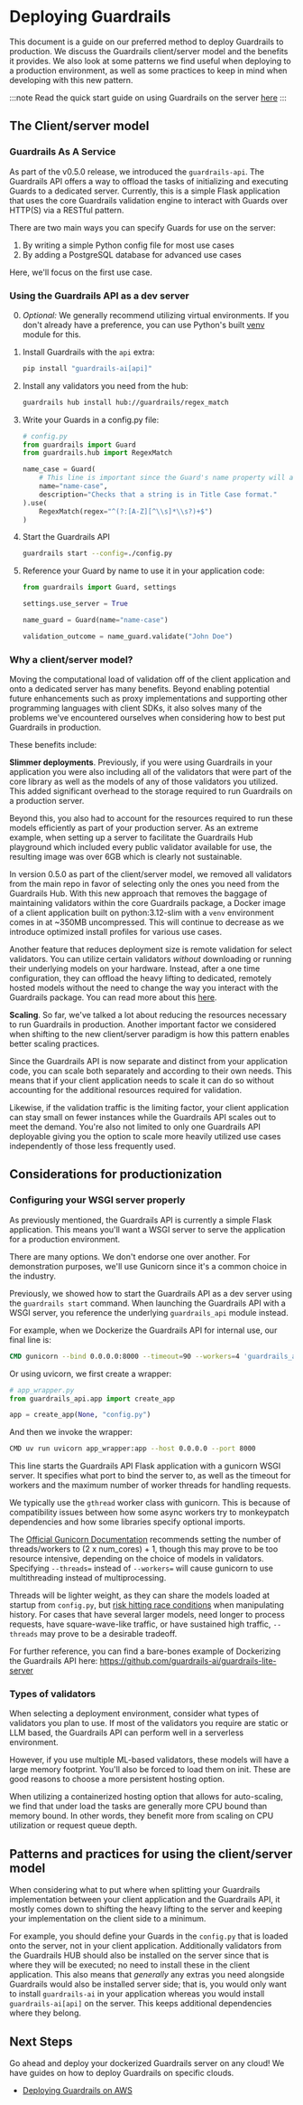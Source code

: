 # Deploying Guardrails

This document is a guide on our preferred method to deploy Guardrails to production.  We discuss the Guardrails client/server model and the benefits it provides.  We also look at some patterns we find useful when deploying to a production environment, as well as some practices to keep in mind when developing with this new pattern.

:::note
Read the quick start guide on using Guardrails on the server [here](https://www.guardrailsai.com/docs/getting_started/guardrails_server)
:::

## The Client/server model

### Guardrails As A Service

As part of the v0.5.0 release, we introduced the `guardrails-api`.  The Guardrails API offers a way to offload the tasks of initializing and executing Guards to a dedicated server. Currently, this is a simple Flask application that uses the core Guardrails validation engine to interact with Guards over HTTP(S) via a RESTful pattern.  

There are two main ways you can specify Guards for use on the server:

1. By writing a simple Python config file for most use cases
2. By adding a PostgreSQL database for advanced use cases

Here, we'll focus on the first use case.

### Using the Guardrails API as a dev server

0. *Optional:* We generally recommend utilizing virtual environments.  If you don't already have a preference, you can use Python's built [venv](https://docs.python.org/3/library/venv.html) module for this.

1. Install Guardrails with the `api` extra:
    ```sh
    pip install "guardrails-ai[api]"
    ```

2. Install any validators you need from the hub:
    ```sh
    guardrails hub install hub://guardrails/regex_match
    ```

3. Write your Guards in a config.py file:
    ```py
    # config.py
    from guardrails import Guard
    from guardrails.hub import RegexMatch

    name_case = Guard(
        # This line is important since the Guard's name property will act as the primary key for lookup.
        name="name-case",
        description="Checks that a string is in Title Case format."
    ).use(
        RegexMatch(regex="^(?:[A-Z][^\\s]*\\s?)+$")
    )
    ```

4. Start the Guardrails API
    ```sh
    guardrails start --config=./config.py
    ```

5. Reference your Guard by name to use it in your application code:
    ```py
    from guardrails import Guard, settings

    settings.use_server = True

    name_guard = Guard(name="name-case")

    validation_outcome = name_guard.validate("John Doe")
    ```

### Why a client/server model?

Moving the computational load of validation off of the client application and onto a dedicated server has many benefits. Beyond enabling potential future enhancements such as proxy implementations and supporting other programming languages with client SDKs, it also solves many of the problems we've encountered ourselves when considering how to best put Guardrails in production.

These benefits include:

**Slimmer deployments**. Previously, if you were using Guardrails in your application you were also including all of the validators that were part of the core library as well as the models of any of those validators you utilized.  This added significant overhead to the storage required to run Guardrails on a production server.  

Beyond this, you also had to account for the resources required to run these models efficiently as part of your production server.  As an extreme example, when setting up a server to facilitate the Guardrails Hub playground which included every public validator available for use, the resulting image was over 6GB which is clearly not sustainable.

In version 0.5.0 as part of the client/server model, we removed all validators from the main repo in favor of selecting only the ones you need from the Guardrails Hub.  With this new approach that removes the baggage of maintaining validators within the core Guardrails package, a Docker image of a client application built on python:3.12-slim with a `venv` environment comes in at ~350MB uncompressed.  This will continue to decrease as we introduce optimized install profiles for various use cases.

Another feature that reduces deployment size is remote validation for select validators. You can utilize certain validators _without_ downloading or running their underlying models on your hardware.  Instead, after a one time configuration, they can offload the heavy lifting to dedicated, remotely hosted models without the need to change the way you interact with the Guardrails package.  You can read more about this [here](/concepts/remote_validation_inference).

**Scaling**. So far, we've talked a lot about reducing the resources necessary to run Guardrails in production.  Another important factor we considered when shifting to the new client/server paradigm is how this pattern enables better scaling practices.  

Since the Guardrails API is now separate and distinct from your application code, you can scale both separately and according to their own needs.  This means that if your client application needs to scale it can do so without accounting for the additional resources required for validation.  

Likewise, if the validation traffic is the limiting factor, your client application can stay small on fewer instances while the Guardrails API scales out to meet the demand.  You're also not limited to only one Guardrails API deployable giving you the option to scale more heavily utilized use cases independently of those less frequently used.


## Considerations for productionization

### Configuring your WSGI server properly

As previously mentioned, the Guardrails API is currently a simple Flask application.  This means you'll want a WSGI server to serve the application for a production environment.  

There are many options. We don't endorse one over another.  For demonstration purposes, we'll use Gunicorn since it's a common choice in the industry.

Previously, we showed how to start the Guardrails API as a dev server using the `guardrails start` command.  When launching the Guardrails API with a WSGI server, you reference the underlying `guardrails_api` module instead.  

For example, when we Dockerize the Guardrails API for internal use, our final line is:

```Dockerfile
CMD gunicorn --bind 0.0.0.0:8000 --timeout=90 --workers=4 'guardrails_api.app:create_app(None, "config.py")'
```
Or using uvicorn, we first create a wrapper:

```python
# app_wrapper.py
from guardrails_api.app import create_app

app = create_app(None, "config.py")
```

And then we invoke the wrapper:

```bash
CMD uv run uvicorn app_wrapper:app --host 0.0.0.0 --port 8000
```

This line starts the Guardrails API Flask application with a gunicorn WSGI server.  It specifies what port to bind the server to, as well as the timeout for workers and the maximum number of worker threads for handling requests.  

We typically use the `gthread` worker class with gunicorn. This is because of compatibility issues between how some async workers try to monkeypatch dependencies and how some libraries specify optional imports.

The [Official Gunicorn Documentation](https://docs.gunicorn.org/en/latest/design.html#how-many-workers) recommends setting the number of threads/workers to (2 x num_cores) + 1, though this may prove to be too resource intensive, depending on the choice of models in validators.  Specifying `--threads=` instead of `--workers=` will cause gunicorn to use multithreading instead of multiprocessing.  

Threads will be lighter weight, as they can share the models loaded at startup from `config.py`, but [risk hitting race conditions](https://github.com/guardrails-ai/guardrails/discussions/899) when manipulating history.  For cases that have several larger models, need longer to process requests, have square-wave-like traffic, or have sustained high traffic, `--threads` may prove to be a desirable tradeoff.     

For further reference, you can find a bare-bones example of Dockerizing the Guardrails API here: https://github.com/guardrails-ai/guardrails-lite-server

### Types of validators

When selecting a deployment environment, consider what types of validators you plan to use. If most of the validators you require are static or LLM based, the Guardrails API can perform well in a serverless environment.  

However, if you use multiple ML-based validators, these models will have a large memory footprint. You'll also be forced to load them on init. These are good reasons to choose a more persistent hosting option.  

When utilizing a containerized hosting option that allows for auto-scaling, we find that under load the tasks are generally more CPU bound than memory bound. In other words, they benefit more from scaling on CPU utilization or request queue depth.

## Patterns and practices for using the client/server model

When considering what to put where when splitting your Guardrails implementation between your client application and the Guardrails API, it mostly comes down to shifting the heavy lifting to the server and keeping your implementation on the client side to a minimum.

For example, you should define your Guards in the `config.py` that is loaded onto the server, not in your client application.  Additionally validators from the Guardrails HUB should also be installed on the server since that is where they will be executed; no need to install these in the client application.  This also means that _generally_ any extras you need alongside Guardrails would also be installed server side; that is, you would only want to install `guardrails-ai` in your application whereas you would install `guardrails-ai[api]` on the server.  This keeps additional dependencies where they belong.


## Next Steps

Go ahead and deploy your dockerized Guardrails server on any cloud! We have guides on how to deploy Guardrails on specific clouds.

- [Deploying Guardrails on AWS](https://www.guardrailsai.com/docs/how_to_guides/deploying_aws)
